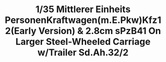 ---
layout: product
title: "1/35 Mittlerer Einheits PersonenKraftwagen(m.E.Pkw)Kfz12(Early Version) & 2.8cm sPzB41 On Larger Steel-Wheeled Carriage w/Trailer Sd.Ah.32/2"
price: "TBA" 
desc: "Maketa"
img_path: "/assets/img/BRNC35209.webp"
brand: "Bronco"
available: false
special_offer: false
new: false
soon: false
cat: "010000"
subcat: "015800"
subsubcat: "0N/A"
sifra: "BRNC35209"
popular: false
spec: false
---
